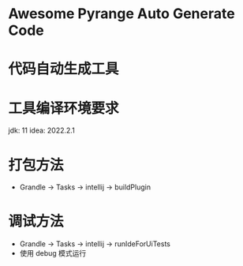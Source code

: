 # Awesome Pyrange Auto Generate Code
# 代码自动生成工具

# 工具编译环境要求
jdk: 11
idea: 2022.2.1

# 打包方法
- Grandle -> Tasks -> intellij -> buildPlugin

# 调试方法
- Grandle -> Tasks -> intellij -> runIdeForUiTests
- 使用 debug 模式运行
